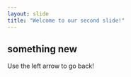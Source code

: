 ```yaml
---
layout: slide
title: "Welcome to our second slide!"
---
```

## something new
Use the left arrow to go back!
